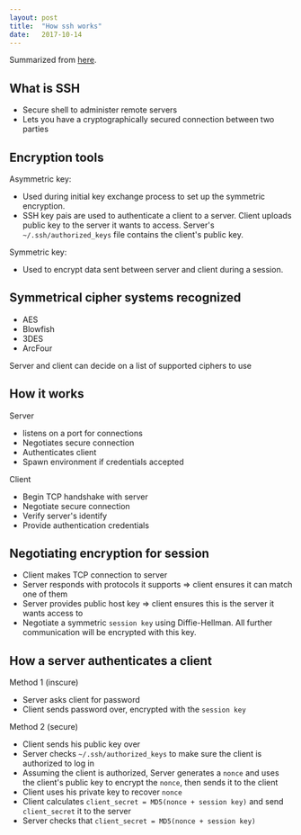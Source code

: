 ```yaml
---
layout: post
title:  "How ssh works"
date:   2017-10-14
---
```


Summarized from [here](https://www.digitalocean.com/community/tutorials/understanding-the-ssh-encryption-and-connection-process).

## What is SSH

* Secure shell to administer remote servers
* Lets you have a cryptographically secured connection between two parties

## Encryption tools

Asymmetric key: 
* Used during initial key exchange process to set up the symmetric encryption.
* SSH key pais are used to authenticate a client to a server. Client uploads public key to the server it wants to access. Server's `~/.ssh/authorized_keys` file contains the client's public key.

Symmetric key:
* Used to encrypt data sent between server and client during a session.

## Symmetrical cipher systems recognized

* AES
* Blowfish
* 3DES
* ArcFour

Server and client can decide on a list of supported ciphers to use

## How it works

Server 
* listens on a port for connections
* Negotiates secure connection
* Authenticates client
* Spawn environment if credentials accepted

Client
* Begin TCP handshake with server
* Negotiate secure connection
* Verify server's identify
* Provide authentication credentials

## Negotiating encryption for session

* Client makes TCP connection to server
* Server responds with protocols it supports => client ensures it can match one of them
* Server provides public host key => client ensures this is the server it wants access to
* Negotiate a symmetric `session key` using Diffie-Hellman. All further communication will be encrypted with this key.

## How a server authenticates a client

Method 1 (inscure)
* Server asks client for password
* Client sends password over, encrypted with the `session key `

Method 2 (secure)
* Client sends his public key over
* Server checks `~/.ssh/authorized_keys` to make sure the client is authorized to log in
* Assuming the client is authorized,
	Server generates a `nonce` and uses the client's public key to encrypt the `nonce`,
	then sends it to the client
* Client uses his private key to recover `nonce`
* Client calculates `client_secret = MD5(nonce + session key)` and send `client_secret` it to the server
* Server checks that `client_secret = MD5(nonce + session key)`
























































